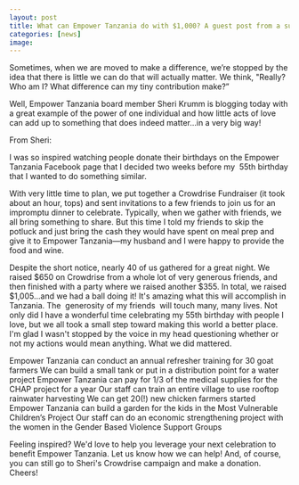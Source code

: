 ```yaml
---
layout: post
title: What can Empower Tanzania do with $1,000? A guest post from a supporter who believes in the power of one...
categories: [news]
image:
---
```

Sometimes, when we are moved to make a difference, we’re stopped by the idea that there is little we can do that will actually matter. We think, "Really? Who am I? What difference can my tiny contribution make?”

Well, Empower Tanzania board member Sheri Krumm is blogging today with a great example of the power of one individual and how little acts of love can add up to something that does indeed matter...in a very big way!

From Sheri:

I was so inspired watching people donate their birthdays on the Empower Tanzania Facebook page that I decided two weeks before my  55th birthday that I wanted to do something similar.

With very little time to plan, we put together a Crowdrise Fundraiser (it took about an hour, tops) and sent invitations to a few friends to join us for an impromptu dinner to celebrate. Typically, when we gather with friends, we all bring something to share. But this time I told my friends to skip the potluck and just bring the cash they would have spent on meal prep and give it to Empower Tanzania—my husband and I were happy to provide the food and wine.

Despite the short notice, nearly 40 of us gathered for a great night. We raised $650 on Crowdrise from a whole lot of very generous friends, and then finished with a party where we raised another $355.
In total, we raised $1,005...and we had a ball doing it!
It's amazing what this will accomplish in Tanzania. The  generosity of my friends  will touch many, many lives. Not only did I have a wonderful time celebrating my 55th birthday with people I love, but we all took a small step toward making this world a better place. I'm glad I wasn't stopped by the voice in my head questioning whether or not my actions would mean anything.
What we did mattered.

Empower Tanzania can conduct an annual refresher training for 30 goat farmers
We can build a small tank or put in a distribution point for a water project
Empower Tanzania can pay for 1/3 of the medical supplies for the CHAP project for a year
Our staff can train an entire village to use rooftop rainwater harvesting
We can get 20(!) new chicken farmers started
Empower Tanzania can build a garden for the kids in the Most Vulnerable Children’s Project
Our staff can do an economic strengthening project with the women in the Gender Based Violence Support Groups

Feeling inspired? We'd love to help you leverage your next celebration to benefit Empower Tanzania. Let us know how we can help! And, of course, you can still go to Sheri's Crowdrise campaign and make a donation. Cheers!
